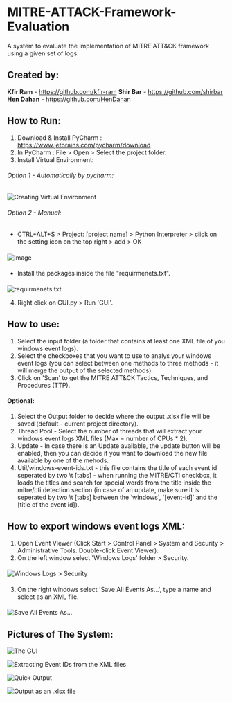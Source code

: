 # MITRE-ATTACK-Framework-Evaluation
A system to evaluate the implementation of MITRE ATT&amp;CK framework using a given set of logs.

## Created by:
**Kfir Ram** - https://github.com/kfir-ram
**Shir Bar** - https://github.com/shirbar
**Hen Dahan** - https://github.com/HenDahan

## How to Run:
1. Download & Install PyCharm : https://www.jetbrains.com/pycharm/download
2. In PyCharm : File > Open > Select the project folder.
3. Install Virtual Environment:
###### Option 1 - Automatically by pycharm: 
  ![Creating Virtual Environment](https://user-images.githubusercontent.com/45327886/124458349-866ba800-dd95-11eb-86dd-8c9265634410.png)
  
###### Option 2 - Manual:
  * CTRL+ALT+S > Project: [project name] > Python Interpreter > click on the setting icon on the top right > add > OK
  ####
  ![image](https://user-images.githubusercontent.com/45327886/124458680-efebb680-dd95-11eb-9a6c-e97fb2278cab.png)
  ####
  * Install the packages inside the file "requirmenets.txt".
  ####
  ![requirmenets.txt](https://user-images.githubusercontent.com/45327886/124458988-57096b00-dd96-11eb-9310-ea5eb4221ac2.png)

4. Right click on GUI.py > Run 'GUI'.

## How to use:
1. Select the input folder (a folder that contains at least one XML file of you windows event logs).
2. Select the checkboxes that you want to use to analys your windows event logs (you can select between one methods to three methods - it will merge the output of the selected methods).
3. Click on 'Scan' to get the MITRE ATT&amp;CK Tactics, Techniques, and Procedures (TTP).

#### Optional:
1. Select the Output folder to decide where the output .xlsx file will be saved (default - current project directory).
2. Thread Pool - Select the number of threads that will extract your windows event logs XML files (Max = number of CPUs * 2).
3. Update - In case there is an Update available, the update button will be enabled, then you can decide if you want to download the new file available by one of the mehods.
4. Util/windows-event-ids.txt - this file contains the title of each event id seperated by two \t [tabs] - when running the MITRE/CTI checkbox, it loads the titles and search for special words from the title inside the mitre/cti detection section (in case of an update, make sure it is seperated by two \t [tabs] between the 'windows', '[event-id]' and the [title of the event id]).


## How to export windows event logs XML:
1. Open Event Viewer (Click Start > Control Panel > System and Security > Administrative Tools. Double-click Event Viewer).
2. On the left window select 'Windows Logs' folder > Security.
####
![Windows Logs > Security](https://user-images.githubusercontent.com/45327886/124449335-07be3d00-dd8c-11eb-901b-56155c4d515c.png)
####
3. On the right windows select 'Save All Events As...', type a name and select as an XML file. 
####
![Save All Events As...](https://user-images.githubusercontent.com/45327886/124449242-ea896e80-dd8b-11eb-9d91-5a0b9a6ed44f.png)

####
####
####

## Pictures of The System:

![The GUI](https://user-images.githubusercontent.com/45327886/124459162-89b36380-dd96-11eb-8e0f-58a1a1fa6755.png)

![Extracting Event IDs from the XML files](https://user-images.githubusercontent.com/45327886/124459441-cb440e80-dd96-11eb-9880-53fab08df932.png)

![Quick Output](https://user-images.githubusercontent.com/45327886/124459543-e9117380-dd96-11eb-8235-b1f39930e73e.png)

![Output as an .xlsx file](https://user-images.githubusercontent.com/45327886/124459695-165e2180-dd97-11eb-9155-26c723d6aa5c.png)
